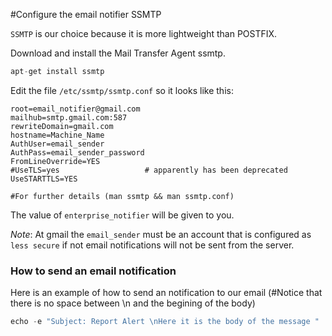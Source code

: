 
#Configure the email notifier SSMTP

`SSMTP` is our choice because it is more lightweight than  POSTFIX.

Download and install the Mail Transfer Agent ssmtp.
```python
apt-get install ssmtp
```
Edit the file `/etc/ssmtp/ssmtp.conf` so it looks like this:
```ngnix
root=email_notifier@gmail.com
mailhub=smtp.gmail.com:587
rewriteDomain=gmail.com
hostname=Machine_Name
AuthUser=email_sender
AuthPass=email_sender_password
FromLineOverride=YES
#UseTLS=yes                   # apparently has been deprecated
UseSTARTTLS=YES

#For further details (man ssmtp && man ssmtp.conf)
```
The value of `enterprise_notifier` will be given to you.

*Note*: At gmail the `email_sender` must be an account that is configured as `less secure` 
if not email notifications will not be sent from the server.
### How to send an email notification
Here is an example of how to send an notification to our email 
(#Notice that there is no space between \n and the begining of the body)
```python
echo -e "Subject: Report Alert \nHere it is the body of the message " | ssmtp enterprise_report@gmail.com
```
